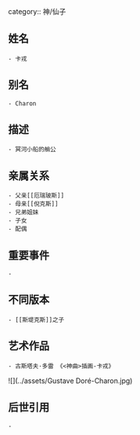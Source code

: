 category:: 神/仙子
## 姓名
	- 卡戎
## 别名
	- Charon
## 描述
	- 冥河小船的艄公
## 亲属关系
	- 父亲[[厄瑞玻斯]]
	- 母亲[[倪克斯]]
	- 兄弟姐妹
	- 子女
	- 配偶
## 重要事件
	-
## 不同版本
	- [[斯堤克斯]]之子
## 艺术作品
	- 古斯塔夫·多雷 《<神曲>插画-卡戎》
 ![](../assets/Gustave Doré-Charon.jpg)
## 后世引用
	-
